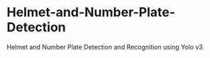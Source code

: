 # Helmet-and-Number-Plate-Detection
Helmet and Number Plate Detection and Recognition using Yolo v3
